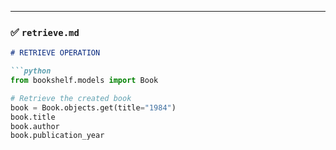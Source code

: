 
---

### ✅ `retrieve.md`

```markdown
# RETRIEVE OPERATION

```python
from bookshelf.models import Book

# Retrieve the created book
book = Book.objects.get(title="1984")
book.title
book.author
book.publication_year
